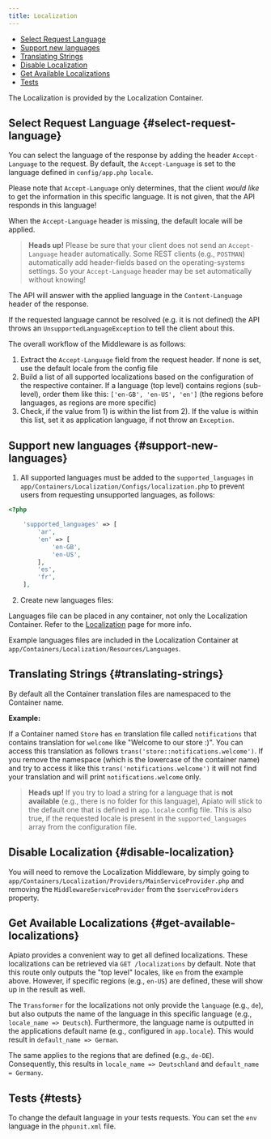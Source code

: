 ```yaml
---
title: Localization
---
```


- [Select Request Language](#select-request-language)
- [Support new languages](#support-new-languages)
- [Translating Strings](#translating-strings)
- [Disable Localization](#disable-localization)
- [Get Available Localizations](#get-available-localizations)
- [Tests](#tests)

The Localization is provided by the Localization Container.

## Select Request Language {#select-request-language}

You can select the language of the response by adding the header `Accept-Language` to the request. By default, the 
`Accept-Language` is set to the language defined in `config/app.php` `locale`. 

Please note that `Accept-Language` only determines, that the client _would like_ to get the information in this specific
language. It is not given, that the API responds in this language!

When the `Accept-Language` header is missing, the default locale will be applied.

> **Heads up!**
> Please be sure that your client does not send an `Accept-Language` header automatically. Some REST clients 
(e.g., `POSTMAN`) automatically add header-fields based on the operating-systems settings. So your `Accept-Language` header
may be set automatically without knowing!

The API will answer with the applied language in the `Content-Language` header of the response.

If the requested language cannot be resolved (e.g. it is not defined) the API throws an `UnsupportedLanguageException` to tell 
the client about this.

The overall workflow of the Middleware is as follows:
1) Extract the `Accept-Language` field from the request header. If none is set, use the default locale from the config file
2) Build a list of all supported localizations based on the configuration of the respective container. If a language 
(top level) contains regions (sub-level), order them like this: `['en-GB', 'en-US', 'en']` (the regions before languages, 
as regions are more specific)
3) Check, if the value from 1) is within the list from 2). If the value is within this list, set it as application language, 
if not throw an `Exception`.

## Support new languages {#support-new-languages}

1. All supported languages must be added to the `supported_languages` in `app/Containers/Localization/Configs/localization.php` 
to prevent users from requesting unsupported languages, as follows:

```php
<?php

    'supported_languages' => [
        'ar',
        'en' => [
            'en-GB',
            'en-US',
        ],
        'es',
        'fr',
    ],
```

2. Create new languages files:

Languages file can be placed in any container, not only the Localization Container. Refer to the [Localization](.././features/localization) 
page for more info.

Example languages files are included in the Localization Container at `app/Containers/Localization/Resources/Languages`.

## Translating Strings {#translating-strings}

By default all the Container translation files are namespaced to the Container name.

**Example:**

If a Container named `Store` has `en` translation file called `notifications` that contains translation for `welcome` 
like "Welcome to our store :)". You can access this translation as follows `trans('store::notifications.welcome')`. If 
you remove the namespace (which is the lowercase of the container name) and try to access it like this 
`trans('notifications.welcome')` it will not find your translation and will print `notifications.welcome` only.

> **Heads up!**
> If you try to load a string for a language that is **not available** (e.g., there is no folder for this language), Apiato 
will stick to the default one that is defined in `app.locale` config file. This is also true, if the requested locale 
is present in the `supported_languages` array from the configuration file.

## Disable Localization {#disable-localization}

You will need to remove the Localization Middleware, by simply going to `app/Containers/Localization/Providers/MainServiceProvider.php` 
and removing the `MiddlewareServiceProvider` from the `$serviceProviders` property.

## Get Available Localizations {#get-available-localizations}

Apiato provides a convenient way to get all defined localizations. These localizations can be retrieved via `GET /localizations` 
by default. Note that this route only outputs the "top level" locales, like `en` from the example above. However, if 
specific regions (e.g., `en-US`) are defined, these will show up in the result as well.

The `Transformer` for the localizations not only provide the `language` (e.g., `de`), but also outputs the name of the 
language in this specific language (e.g., `locale_name => Deutsch`). Furthermore, the language name is outputted in the 
applications default name (e.g., configured in `app.locale`). This would result in `default_name => German`.
 
The same applies to the regions that are defined (e.g., `de-DE`). Consequently, this results in `locale_name => Deutschland` 
and `default_name = Germany`.

## Tests {#tests}

To change the default language in your tests requests. You can set the `env` language in the `phpunit.xml` file.
